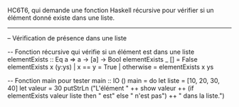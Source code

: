 HC6T6, qui demande une fonction Haskell récursive pour vérifier si un élément donné existe dans une liste.

---

– Vérification de présence dans une liste


-- Fonction récursive qui vérifie si un élément est dans une liste
elementExists :: Eq a => a -> [a] -> Bool
elementExists _ [] = False
elementExists x (y:ys)
    | x == y    = True
    | otherwise = elementExists x ys

-- Fonction main pour tester
main :: IO ()
main = do
    let liste = [10, 20, 30, 40]
    let valeur = 30
    putStrLn ("L'élément " ++ show valeur ++ (if elementExists valeur liste then " est" else " n'est pas") ++ " dans la liste.")

